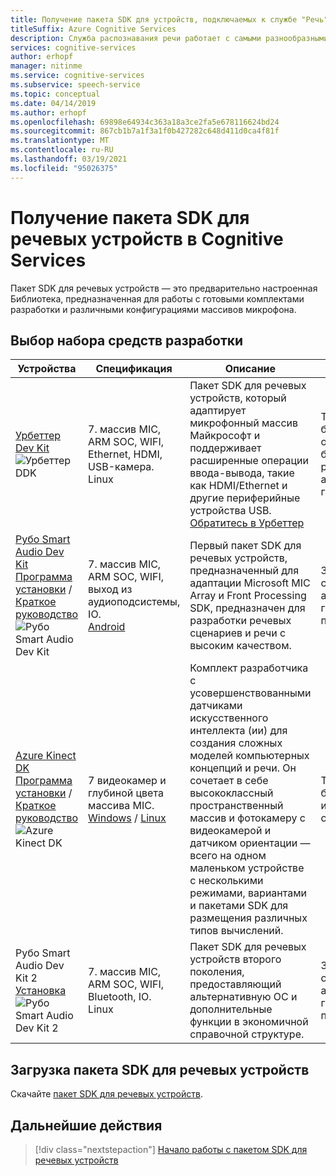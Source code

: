 ```yaml
---
title: Получение пакета SDK для устройств, подключаемых к службе "Речь"
titleSuffix: Azure Cognitive Services
description: Служба распознавания речи работает с самыми разнообразными устройствами и звуковыми источниками. Теперь ваши речевые приложения могут стать еще эффективнее благодаря соответствующему оборудованию и программному обеспечению. В этой статье вы узнаете, как получить доступ к пакету SDK для речевых устройств и приступить к разработке.
services: cognitive-services
author: erhopf
manager: nitinme
ms.service: cognitive-services
ms.subservice: speech-service
ms.topic: conceptual
ms.date: 04/14/2019
ms.author: erhopf
ms.openlocfilehash: 69898e64934c363a18a3ce2fa5e678116624bd24
ms.sourcegitcommit: 867cb1b7a1f3a1f0b427282c648d411d0ca4f81f
ms.translationtype: MT
ms.contentlocale: ru-RU
ms.lasthandoff: 03/19/2021
ms.locfileid: "95026375"
---
```

# <a name="get-the-cognitive-services-speech-devices-sdk"></a>Получение пакета SDK для речевых устройств в Cognitive Services

Пакет SDK для речевых устройств — это предварительно настроенная Библиотека, предназначенная для работы с готовыми комплектами разработки и различными конфигурациями массивов микрофона.

## <a name="choose-a-development-kit"></a>Выбор набора средств разработки

|Устройства|Спецификация|Описание|Сценарии|
|--|--|--|--|
|[Урбеттер Dev Kit](http://www.urbetter.com/products_56/278.html) ![ Урбеттер DDK](media/speech-devices-sdk/device-urbetter.jpg)|7. массив MIC, ARM SOC, WIFI, Ethernet, HDMI, USB-камера. <br>Linux|Пакет SDK для речевых устройств, который адаптирует микрофонный массив Майкрософт и поддерживает расширенные операции ввода-вывода, такие как HDMI/Ethernet и другие периферийные устройства USB. <br> [Обратитесь в Урбеттер](http://www.urbetter.com/products_56/278.html)|Транскрипция беседы, образование, больницы, роботы, OTT Box, агент передачи голоса, диск|
|[Рубо Smart Audio Dev Kit](http://ddk.roobo.com)<br>[Программа установки](speech-devices-sdk-roobo-v1.md)  /  [Краткое руководство](./speech-devices-sdk-quickstart.md?pivots=platform-android%253fpivots%253dplatform-android) ![ Рубо Smart Audio Dev Kit](media/speech-devices-sdk/device-roobo-v1.jpg)|7. массив MIC, ARM SOC, WIFI, выход из аудиоподсистемы, IO. <br>[Android](./speech-devices-sdk-quickstart.md?pivots=platform-android%253fpivots%253dplatform-android)|Первый пакет SDK для речевых устройств, предназначенный для адаптации Microsoft MIC Array и Front Processing SDK, предназначен для разработки речевых сценариев и речи с высоким качеством.|Запись беседы, смарт-динамик, агент передачи голоса, носимого пользователем|
|[Azure Kinect DK](https://azure.microsoft.com/services/kinect-dk/)<br>[Программа установки](../../kinect-dk/set-up-azure-kinect-dk.md)  /  [Краткое руководство](./speech-devices-sdk-quickstart.md?pivots=platform-windows%253fpivots%253dplatform-windows) ![ Azure Kinect DK](media/speech-devices-sdk/device-azure-kinect-dk.jpg)|7 видеокамер и глубиной цвета массива MIC. <br>[Windows](./speech-devices-sdk-quickstart.md?pivots=platform-windows%253fpivots%253dplatform-windows) / [Linux](./speech-devices-sdk-quickstart.md?pivots=platform-linux%253fpivots%253dplatform-linux)|Комплект разработчика с усовершенствованными датчиками искусственного интеллекта (ии) для создания сложных моделей компьютерных концепций и речи. Он сочетает в себе высококлассный пространственный массив и фотокамеру с видеокамерой и датчиком ориентации — всего на одном маленьком устройстве с несколькими режимами, вариантами и пакетами SDK для размещения различных типов вычислений.|Транскрипция беседы, Robotics, интеллектуальное создание|
|Рубо Smart Audio Dev Kit 2<br>[Установка](speech-devices-sdk-roobo-v2.md)<br>![Рубо Smart Audio Dev Kit 2](media/speech-devices-sdk/device-roobo-v2.jpg)|7. массив MIC, ARM SOC, WIFI, Bluetooth, IO. <br>Linux|Пакет SDK для речевых устройств второго поколения, предоставляющий альтернативную ОС и дополнительные функции в экономичной справочной структуре.|Запись беседы, смарт-динамик, агент передачи голоса, носимого пользователем|


## <a name="download-the-speech-devices-sdk"></a>Загрузка пакета SDK для речевых устройств

Скачайте [пакет SDK для речевых устройств](./speech-devices-sdk.md).

## <a name="next-steps"></a>Дальнейшие действия

> [!div class="nextstepaction"]
> [Начало работы с пакетом SDK для речевых устройств](./speech-devices-sdk-quickstart.md?pivots=platform-android)